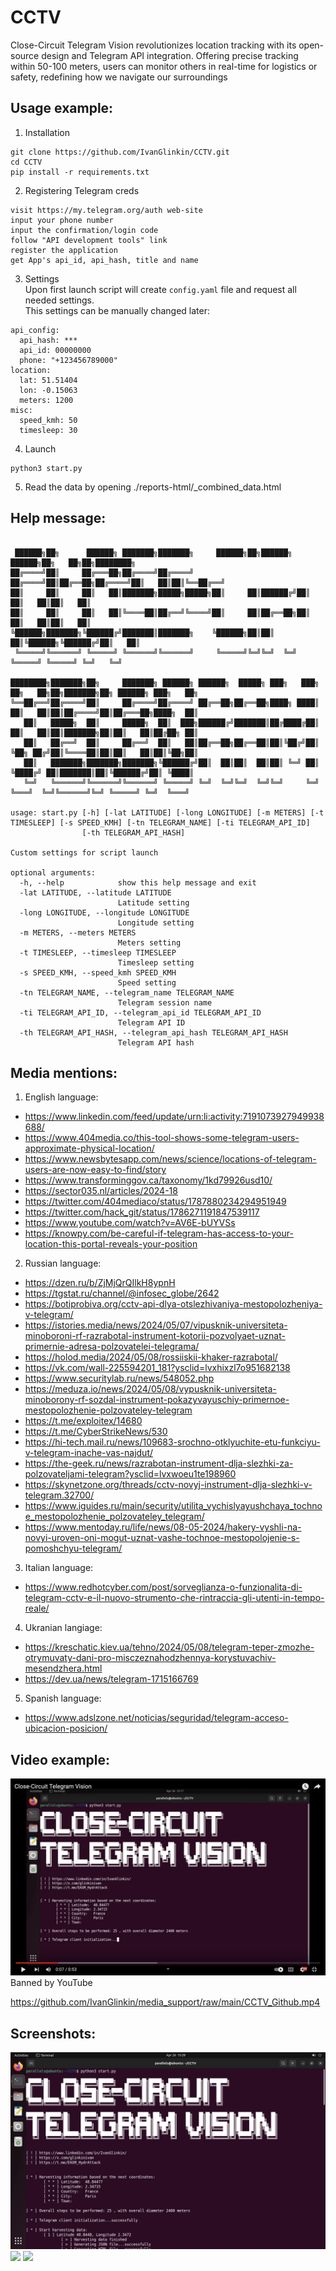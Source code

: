 # CCTV
Close-Circuit Telegram Vision revolutionizes location tracking with its open-source design and Telegram API integration. Offering precise tracking within 50-100 meters, users can monitor others in real-time for logistics or safety, redefining how we navigate our surroundings

Usage example:
--------------
1. Installation 
```
git clone https://github.com/IvanGlinkin/CCTV.git
cd CCTV
pip install -r requirements.txt
```

2. Registering Telegram creds
```
visit https://my.telegram.org/auth web-site
input your phone number
input the confirmation/login code
follow "API development tools" link
register the application
get App's api_id, api_hash, title and name
```

3. Settings<br>
Upon first launch script will create `config.yaml` file and request all needed settings.<br>
This settings can be manually changed later:
```
api_config:
  api_hash: ***
  api_id: 00000000
  phone: "+123456789000"
location:
  lat: 51.51404
  lon: -0.15063
  meters: 1200
misc:
  speed_kmh: 50
  timesleep: 30
```

4. Launch
```
python3 start.py
```

5. Read the data by opening ./reports-html/_combined_data.html

Help message:
-------------
```

 ██████╗██╗      ██████╗ ███████╗███████╗     ██████╗██╗██████╗  ██████╗██╗   ██╗██╗████████╗                      
██╔════╝██║     ██╔═══██╗██╔════╝██╔════╝    ██╔════╝██║██╔══██╗██╔════╝██║   ██║██║╚══██╔══╝                      
██║     ██║     ██║   ██║███████╗█████╗█████╗██║     ██║██████╔╝██║     ██║   ██║██║   ██║                         
██║     ██║     ██║   ██║╚════██║██╔══╝╚════╝██║     ██║██╔══██╗██║     ██║   ██║██║   ██║                         
╚██████╗███████╗╚██████╔╝███████║███████╗    ╚██████╗██║██║  ██║╚██████╗╚██████╔╝██║   ██║                         
 ╚═════╝╚══════╝ ╚═════╝ ╚══════╝╚══════╝     ╚═════╝╚═╝╚═╝  ╚═╝ ╚═════╝ ╚═════╝ ╚═╝   ╚═╝                         
                                                                                                                   
████████╗███████╗██╗     ███████╗ ██████╗ ██████╗  █████╗ ███╗   ███╗    ██╗   ██╗██╗███████╗██╗ ██████╗ ███╗   ██╗
╚══██╔══╝██╔════╝██║     ██╔════╝██╔════╝ ██╔══██╗██╔══██╗████╗ ████║    ██║   ██║██║██╔════╝██║██╔═══██╗████╗  ██║
   ██║   █████╗  ██║     █████╗  ██║  ███╗██████╔╝███████║██╔████╔██║    ██║   ██║██║███████╗██║██║   ██║██╔██╗ ██║
   ██║   ██╔══╝  ██║     ██╔══╝  ██║   ██║██╔══██╗██╔══██║██║╚██╔╝██║    ╚██╗ ██╔╝██║╚════██║██║██║   ██║██║╚██╗██║
   ██║   ███████╗███████╗███████╗╚██████╔╝██║  ██║██║  ██║██║ ╚═╝ ██║     ╚████╔╝ ██║███████║██║╚██████╔╝██║ ╚████║
   ╚═╝   ╚══════╝╚══════╝╚══════╝ ╚═════╝ ╚═╝  ╚═╝╚═╝  ╚═╝╚═╝     ╚═╝      ╚═══╝  ╚═╝╚══════╝╚═╝ ╚═════╝ ╚═╝  ╚═══╝

usage: start.py [-h] [-lat LATITUDE] [-long LONGITUDE] [-m METERS] [-t TIMESLEEP] [-s SPEED_KMH] [-tn TELEGRAM_NAME] [-ti TELEGRAM_API_ID]
                [-th TELEGRAM_API_HASH]

Custom settings for script launch

optional arguments:
  -h, --help            show this help message and exit
  -lat LATITUDE, --latitude LATITUDE
                        Latitude setting
  -long LONGITUDE, --longitude LONGITUDE
                        Longitude setting
  -m METERS, --meters METERS
                        Meters setting
  -t TIMESLEEP, --timesleep TIMESLEEP
                        Timesleep setting
  -s SPEED_KMH, --speed_kmh SPEED_KMH
                        Speed setting
  -tn TELEGRAM_NAME, --telegram_name TELEGRAM_NAME
                        Telegram session name
  -ti TELEGRAM_API_ID, --telegram_api_id TELEGRAM_API_ID
                        Telegram API ID
  -th TELEGRAM_API_HASH, --telegram_api_hash TELEGRAM_API_HASH
                        Telegram API hash
```

Media mentions:
---------------
1. English language:
  * https://www.linkedin.com/feed/update/urn:li:activity:7191073927949938688/
  * https://www.404media.co/this-tool-shows-some-telegram-users-approximate-physical-location/
  * https://www.newsbytesapp.com/news/science/locations-of-telegram-users-are-now-easy-to-find/story
  * https://www.transforminggov.ca/taxonomy/1kd79926usd10/
  * https://sector035.nl/articles/2024-18
  * https://twitter.com/404mediaco/status/1787880234294951949
  * https://twitter.com/hack_git/status/1786271191847539117
  * https://www.youtube.com/watch?v=AV6E-bUYVSs
  * https://knowpy.com/be-careful-if-telegram-has-access-to-your-location-this-portal-reveals-your-position
2. Russian language:
  * https://dzen.ru/b/ZjMjQrQIlkH8ypnH
  * https://tgstat.ru/channel/@infosec_globe/2642
  * https://botiprobiva.org/cctv-api-dlya-otslezhivaniya-mestopolozheniya-v-telegram/
  * https://istories.media/news/2024/05/07/vipusknik-universiteta-minoboroni-rf-razrabotal-instrument-kotorii-pozvolyaet-uznat-primernie-adresa-polzovatelei-telegrama/
  * https://holod.media/2024/05/08/rossiiskii-khaker-razrabotal/
  * https://vk.com/wall-225594201_181?ysclid=lvxhixzl7o951682138
  * https://www.securitylab.ru/news/548052.php
  * https://meduza.io/news/2024/05/08/vypusknik-universiteta-minoborony-rf-sozdal-instrument-pokazyvayuschiy-primernoe-mestopolozhenie-polzovateley-telegram
  * https://t.me/exploitex/14680
  * https://t.me/CyberStrikeNews/530
  * https://hi-tech.mail.ru/news/109683-srochno-otklyuchite-etu-funkciyu-v-telegram-inache-vas-najdut/
  * https://the-geek.ru/news/razrabotan-instrument-dlja-slezhki-za-polzovateljami-telegram?ysclid=lvxwoeu1te198960
  * https://skynetzone.org/threads/cctv-novyj-instrument-dlja-slezhki-v-telegram.32700/
  * https://www.iguides.ru/main/security/utilita_vychislyayushchaya_tochnoe_mestopolozhenie_polzovateley_telegram/
  * https://www.mentoday.ru/life/news/08-05-2024/hakery-vyshli-na-novyi-uroven-oni-mogut-uznat-vashe-tochnoe-mestopolojenie-s-pomoshchyu-telegram/
3. Italian language:
  * https://www.redhotcyber.com/post/sorveglianza-o-funzionalita-di-telegram-cctv-e-il-nuovo-strumento-che-rintraccia-gli-utenti-in-tempo-reale/
4. Ukranian langiage:
  * https://kreschatic.kiev.ua/tehno/2024/05/08/telegram-teper-zmozhe-otrymuvaty-dani-pro-misczeznahodzhennya-korystuvachiv-mesendzhera.html
  * https://dev.ua/news/telegram-1715166769
5. Spanish language:
  * https://www.adslzone.net/noticias/seguridad/telegram-acceso-ubicacion-posicion/

Video example:
--------------
[![Close-Curcuit Telegram Vision PoC](https://raw.githubusercontent.com/IvanGlinkin/media_support/main/CCTV_youtube.png)](https://www.youtube.com/watch?v=y9jEiZS5pAc "Close-Curcuit Telegram Vision PoC")
Banned by YouTube

https://github.com/IvanGlinkin/media_support/raw/main/CCTV_Github.mp4

Screenshots:
------------
![](https://raw.githubusercontent.com/IvanGlinkin/media_support/main/CCTV1.png)
![](https://raw.githubusercontent.com/IvanGlinkin/media_support/main/CCTV2.png)
![](https://raw.githubusercontent.com/IvanGlinkin/media_support/main/CCTV4.png)
